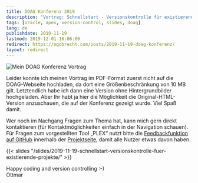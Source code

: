 ```yaml
---
title: DOAG Konferenz 2019
description: "Vortrag: Schnellstart - Versionskontrolle für existierende Oracle Projekte"
tags: [oracle, apex, version-control, slides, doag]
lang: de
publishdate: 2019-11-19
lastmod: 2019-12-01 16:06:00
redirect: https://ogobrecht.com/posts/2019-11-19-doag-konferenz/
layout: redirect
---
```


![Mein DOAG Konferenz Vortrag](/slides/2019-11-19-schnellstart-versionskontrolle-fuer-existierende-projekte/assets/teaser.jpg)

Leider konnte ich meinen Vortrag im PDF-Format zuerst nicht auf die DOAG-Webseite hochladen, da dort eine Größenbeschränkung von 10 MB gilt. Letztendlich habe ich dann eine Version ohne Hintergrundbilder hochgeladen. Aber Ihr habt ja hier die Möglichkeit die Original-HTML-Version anzuschauen, die auf der Konferenz gezeigt wurde. Viel Spaß damit.

Wer noch im Nachgang Fragen zum Thema hat, kann mich gern direkt kontaktieren (für Kontaktmöglichkeiten einfach in der Navigation schauen). Für Fragen zum vorgestellten Tool „PLEX“ nutzt bitte die [Feedbackfunktion auf GitHub](https://github.com/ogobrecht/plex/issues) innerhalb der [Projektseite](https://github.com/ogobrecht/plex), damit alle Nutzer etwas davon haben.

{{< slides "/slides/2019-11-19-schnellstart-versionskontrolle-fuer-existierende-projekte/" >}}

Happy coding and version controlling :-)<br>
Ottmar